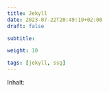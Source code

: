 ```yaml
---
title: Jekyll
date: 2023-07-22T20:49:19+02:00
draft: false

subtitle: 

weight: 10

tags: [jekyll, ssg]
---
```


Inhalt: